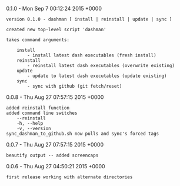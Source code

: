 
0.1.0 - Mon Sep 7 00:12:24 2015 +0000

    version 0.1.0 - dashman [ install | reinstall | update | sync ]
    
    created new top-level script 'dashman'
    
    takes command arguments:
    
        install
            - install latest dash executables (fresh install)
        reinstall
            - reinstall latest dash executables (overwrite existing)
        update
            - update to latest dash executables (update existing)
        sync
            - sync with github (git fetch/reset)


0.0.8 - Thu Aug 27 07:57:15 2015 +0000

    added reinstall function
    added command line switches
        --reinstall
        -h, --help 
        -v, --version
    sync_dashman_to_github.sh now pulls and sync's forced tags


0.0.7 - Thu Aug 27 07:57:15 2015 +0000

    beautify output -- added screencaps


0.0.6 - Thu Aug 27 04:50:21 2015 +0000

    first release working with alternate directories
